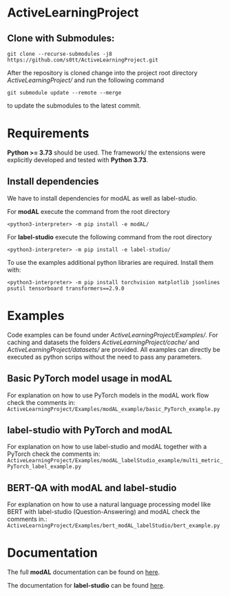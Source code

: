 # ActiveLearningProject

## Clone with Submodules: 
```
git clone --recurse-submodules -j8 https://github.com/s0tt/ActiveLearningProject.git
```
After the repository is cloned change into the project root directory *ActiveLearningProject/* and run the following command
```
git submodule update --remote --merge
```
to update the submodules to the latest commit. 
# Requirements 

**Python >= 3.73** should be used. The framework/ the extensions were explicitly developed and tested with **Python 3.73**.
## Install dependencies 
We have to install dependencies for modAL as well as label-studio. 

For **modAL** execute the command from the root directory
```
<python3-interpreter> -m pip install -e modAL/
```
For **label-studio** execute the following command from the root directory 
```
<python3-interpreter> -m pip install -e label-studio/
```

To use the examples additional python libraries are required. Install them with: 
```
<python3-interpreter> -m pip install torchvision matplotlib jsonlines psutil tensorboard transformers==2.9.0
```

# Examples

Code examples can be found under *ActiveLearningProject/Examples/*. For caching and datasets the folders *ActiveLearningProject/cache/* and *ActiveLearningProject/datasets/* are provided. All examples can directly be executed as python scrips without the need to pass any parameters.

## Basic PyTorch model usage in modAL 

For explanation on how to use PyTorch models in the modAL work flow check the comments in: `ActiveLearningProject/Examples/modAL_example/basic_PyTorch_example.py`

## label-studio with PyTorch and modAL 

For explanation on how to use label-studio and modAL together with a PyTorch check the comments in: `ActiveLearningProject/Examples/modAL_labelStudio_example/multi_metric_PyTorch_label_example.py`

## BERT-QA with modAL and label-studio

For explanation on how to use a natural language processing model like BERT with label-studio (Question-Answering) and modAL check the comments in.: `ActiveLearningProject/Examples/bert_modAL_labelStudio/bert_example.py`



# Documentation 

The full **modAL** documentation can be found on [here](https://modal-python.readthedocs.io/en/latest/).

The documentation for **label-studio** can be found  [here](https://labelstud.io/guide/).




